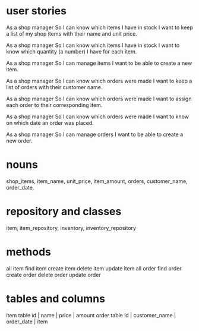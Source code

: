 # user stories
As a shop manager
So I can know which items I have in stock
I want to keep a list of my shop items with their name and unit price.

As a shop manager
So I can know which items I have in stock
I want to know which quantity (a number) I have for each item.

As a shop manager
So I can manage items
I want to be able to create a new item.

As a shop manager
So I can know which orders were made
I want to keep a list of orders with their customer name.

As a shop manager
So I can know which orders were made
I want to assign each order to their corresponding item.

As a shop manager
So I can know which orders were made
I want to know on which date an order was placed. 

As a shop manager
So I can manage orders
I want to be able to create a new order.

# nouns
shop_items, item_name, unit_price, item_amount, orders, customer_name, order_date, 
# repository and classes
item, item_repository, inventory, inventory_repository
# methods
all item
find item
create item
delete item
update item
all order
find order
create order
delete order
update order
# tables and columns
item table
id | name | price | amount
order table
id | customer_name | order_date | item